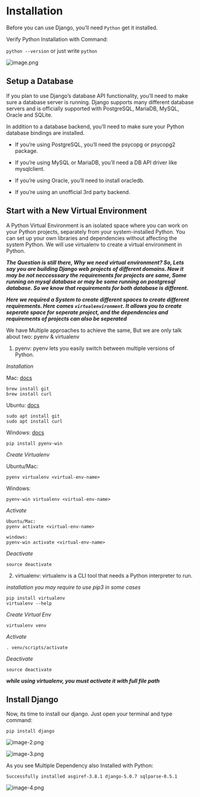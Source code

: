 # Installation

Before you can use Django, you’ll need `Python` get it installed.

Verify Python Installation with Command:

`python --version` or just write `python`

![image.png](attachment:image.png)

## Setup a Database

If you plan to use Django’s database API functionality, you’ll need to make sure a database server is running. Django supports many different database servers and is officially supported with PostgreSQL, MariaDB, MySQL, Oracle and SQLite.

In addition to a database backend, you’ll need to make sure your Python database bindings are installed.

- If you’re using PostgreSQL, you’ll need the psycopg or psycopg2 package.

- If you’re using MySQL or MariaDB, you’ll need a DB API driver like mysqlclient.

- If you’re using Oracle, you’ll need to install oracledb.

- If you’re using an unofficial 3rd party backend.

## Start with a New Virtual Environment

A Python Virtual Environment is an isolated space where you can work on your Python projects, separately from your system-installed Python.
You can set up your own libraries and dependencies without affecting the system Python.
We will use virtualenv to create a virtual environment in Python.

***The Question is still there, Why we need virtual environment? So, Lets say you are building Django web projects of different domains. Now it may be not neccesssary the requirements for projects are same, Some running on mysql database or may be some running on postgresql database. So we know that requirements for both database is different.***

***Here we required a System to create different spaces to create different requirements. Here comes `virtualenvironment`. It allows you to create seperate space for seperate project, and the dependencies and requirements of projects can also be seperated***

We have Multiple approaches to achieve the same, But we are only talk about two: pyenv & virtualenv

1. pyenv: pyenv lets you easily switch between multiple versions of Python.

*Installation*

Mac: [docs](https://github.com/pyenv/pyenv)

    brew install git
    brew install curl

Ubuntu: [docs](https://github.com/pyenv/pyenv)

    sudo apt install git
    sudo apt install curl

Windows: [docs](https://pypi.org/project/pyenv-win/)

    pip install pyenv-win

*Create Virtualenv*

Ubuntu/Mac:

    pyenv virtualenv <virtual-env-name>

Windows:

    pyenv-win virtualenv <virtual-env-name>

*Activate*

    Ubuntu/Mac:
    pyenv activate <virtual-env-name>

    windows:
    pyenv-win activate <virtual-env-name>

*Deactivate*

    source deactivate

2. virtualenv: virtualenv is a CLI tool that needs a Python interpreter to run.

*installation*
*you may require to use pip3 in some cases*

    pip install virtualenv
    virtualenv --help

*Create Virtual Env*

    virtualenv venv

*Activate*

    . venv/scripts/activate

*Deactivate*

    source deactivate

***while using virtualenv, you must activate it with full file path***

## Install Django

Now, its time to install our django. Just open your terminal and type command:

    pip install django

![image-2.png](attachment:image-2.png)

![image-3.png](attachment:image-3.png)

As you see Multiple Dependency also Installed with Python:

    Successfully installed asgiref-3.8.1 django-5.0.7 sqlparse-0.5.1

![image-4.png](attachment:image-4.png)

<link href="https://maxcdn.bootstrapcdn.com/bootstrap/3.3.6/css/bootstrap.min.css" rel="stylesheet" />
